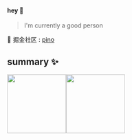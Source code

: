 <!-- ## 👋   我是小黄瓜没有刺~ 🥒 -->

<!-- **擅长:**  

<code><img height="20" src="https://raw.githubusercontent.com/github/explore/80688e429a7d4ef2fca1e82350fe8e3517d3494d/topics/javascript/javascript.png"></code>
<code><img height="20" src="https://raw.githubusercontent.com/github/explore/80688e429a7d4ef2fca1e82350fe8e3517d3494d/topics/typescript/typescript.png"></code>
<code><img height="20" src="https://raw.githubusercontent.com/github/explore/80688e429a7d4ef2fca1e82350fe8e3517d3494d/topics/vue/vue.png"></code>
<code><img height="20" src="https://raw.githubusercontent.com/github/explore/80688e429a7d4ef2fca1e82350fe8e3517d3494d/topics/react/react.png"></code>
<code><img height="20" src="https://raw.githubusercontent.com/github/explore/80688e429a7d4ef2fca1e82350fe8e3517d3494d/topics/nodejs/nodejs.png"></code>
 -->
<!-- - 🔭 I'm currently a good person
- 🐧 QQ : 570588655
- 📧 Email : 13021001372@163.com
- 📁 掘金社区 : [小黄瓜没有刺](https://juejin.cn/user/3227821869648253) -->


#### hey 👋

> I'm currently a good person

<!-- 🔗 [](https://ky.ink) -->

👀 掘金社区 : [pino](https://juejin.cn/user/3227821869648253)

## summary ✨

<img align="" height="137px" src="https://github-readme-stats.vercel.app/api?username=konvyi&hide_title=true&hide_border=true&show_icons=true&include_all_commits=true&line_height=21&theme=radical&locale=cn" /><img align="" height="137px" src="https://github-readme-stats.vercel.app/api/top-langs/?username=konvyi&hide_title=true&hide_border=true&layout=compact&theme=radical&locale=cn" />
<!-- <img align="" height="137px" src="https://github-readme-stats.vercel.app/api?username=konvyi&hide_title=true&hide_border=false&show_icons=true&include_all_commits=true&line_height=21&theme=buefy" /><img align="" height="137px" src="https://github-readme-stats.vercel.app/api/top-langs/?username=konvyi&hide_title=true&hide_border=false&layout=compact&theme=buefy" /> -->
